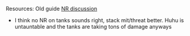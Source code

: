 Resources:
Old guide
[NR discussion](https://www.reddit.com/r/classicwow/comments/gf7swo)
  * I think no NR on tanks sounds right, stack mit/threat better.
    Huhu is untauntable and the tanks are taking tons of damage anyways
